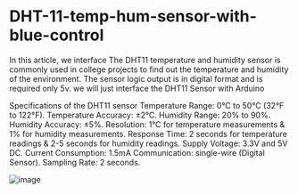 # DHT-11-temp-hum-sensor-with-blue-control

In this article, we interface The DHT11  temperature and humidity sensor is commonly used in college projects to find out the temperature and humidity of the environment. The sensor logic output is in digital format and is required only 5v. we will just interface the DHT11 Sensor with Arduino

Specifications of the DHT11 sensor
Temperature Range:  0°C to 50°C (32°F to 122°F).
Temperature Accuracy:  ±2°C.
Humidity Range: 20% to 90%.
Humidity Accuracy:  ±5%.
Resolution:  1°C for temperature measurements & 1% for humidity measurements.
Response Time: 2 seconds for temperature readings & 2-5 seconds for humidity readings.
Supply Voltage:  3.3V and 5V DC.
Current Consumption: 1.5mA
Communication:  single-wire (Digital Sensor).
Sampling Rate: 2 seconds.

![image](https://github.com/user-attachments/assets/b17634be-7ba4-4d85-9cf6-7c820c3ea42f)
